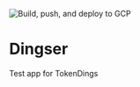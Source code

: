 ![Build, push, and deploy to GCP](https://github.com/navikt/dingser/workflows/Build,%20push,%20and%20deploy%20to%20GCP/badge.svg)

# Dingser
Test app for TokenDings